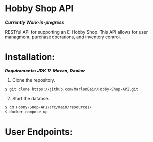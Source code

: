# Hobby Shop API
***Currently Work-in-progress***  

 RESTful API for supporting an E-Hobby Shop. This API allows for user managment, purchase operations, and inventory control. 

# Installation:
 ***Requirements: JDK 17, Maven, Docker***  


 1. Clone the repository.
      
 ```$ git clone https://github.com/MarlonBair/Hobby-Shop-API.git```

 2. Start the databse.
      
```sh
$ cd Hobby-Shop-API/src/main/resources/
$ docker-compose up
```

# User Endpoints:


